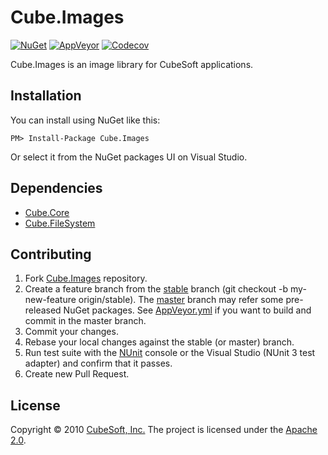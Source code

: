 Cube.Images
====

[![NuGet](https://img.shields.io/nuget/v/Cube.Images.svg)](https://www.nuget.org/packages/Cube.Images/)
[![AppVeyor](https://ci.appveyor.com/api/projects/status/ffsk5mc9i8o9iy72?svg=true)](https://ci.appveyor.com/project/clown/cube-images)
[![Codecov](https://codecov.io/gh/cube-soft/Cube.Images/branch/master/graph/badge.svg)](https://codecov.io/gh/cube-soft/Cube.Images)

Cube.Images is an image library for CubeSoft applications.

## Installation

You can install using NuGet like this:

    PM> Install-Package Cube.Images

Or select it from the NuGet packages UI on Visual Studio.

## Dependencies

* [Cube.Core](https://github.com/cube-soft/Cube.Core)
* [Cube.FileSystem](https://github.com/cube-soft/Cube.FileSystem)

## Contributing

1. Fork [Cube.Images](https://github.com/cube-soft/Cube.Images/fork) repository.
2. Create a feature branch from the [stable](https://github.com/cube-soft/Cube.Images/tree/stable) branch (git checkout -b my-new-feature origin/stable). The [master](https://github.com/cube-soft/Cube.Images/tree/master) branch may refer some pre-released NuGet packages. See [AppVeyor.yml](https://github.com/cube-soft/Cube.Images/blob/master/AppVeyor.yml) if you want to build and commit in the master branch.
3. Commit your changes.
4. Rebase your local changes against the stable (or master) branch.
5. Run test suite with the [NUnit](http://nunit.org/) console or the Visual Studio (NUnit 3 test adapter) and confirm that it passes.
6. Create new Pull Request.

## License

Copyright &copy; 2010 [CubeSoft, Inc.](http://www.cube-soft.jp/)
The project is licensed under the [Apache 2.0](https://github.com/cube-soft/Cube.Images/blob/master/License.txt).